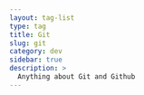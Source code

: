```yaml
---
layout: tag-list
type: tag
title: Git
slug: git
category: dev
sidebar: true
description: >
  Anything about Git and Github
---
```

